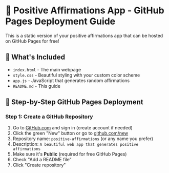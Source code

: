 # 🌟 Positive Affirmations App - GitHub Pages Deployment Guide

This is a static version of your positive affirmations app that can be hosted on GitHub Pages for free!

## 📁 What's Included

- `index.html` - The main webpage
- `style.css` - Beautiful styling with your custom color scheme
- `app.js` - JavaScript that generates random affirmations
- `README.md` - This guide

## 🚀 Step-by-Step GitHub Pages Deployment

### Step 1: Create a GitHub Repository

1. Go to [GitHub.com](https://github.com) and sign in (create account if needed)
2. Click the green "New" button or go to [github.com/new](https://github.com/new)
3. Repository name: `positive-affirmations` (or any name you prefer)
4. Description: `A beautiful web app that generates positive affirmations`
5. Make sure it's **Public** (required for free GitHub Pages)
6. Check "Add a README file"
7. Click "Create repository"

